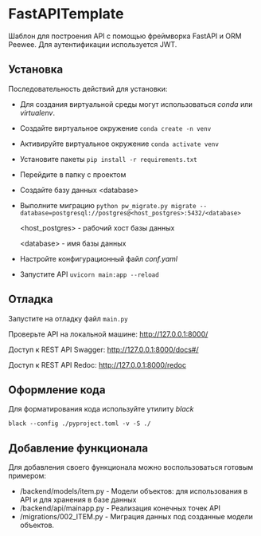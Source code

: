 # FastAPITemplate
Шаблон для построения API с помощью фреймворка FastAPI и ORM Peewee. Для аутентификации используется JWT.

  

## Установка

Последовательность действий для установки:

- Для создания виртуальной среды могут использоваться *conda* или *virtualenv*.

- Создайте виртуальное окружение `conda create -n venv`

- Активируйте виртуальное окружение `conda activate venv`

- Установите пакеты `pip install -r requirements.txt`

- Перейдите в папку с проектом 

- Создайте базу данных \<database\>

- Выполните миграцию `python pw_migrate.py migrate --database=postgresql://postgres@<host_postgres>:5432/<database>`

  \<host_postgres\> - рабочий хост базы данных

  \<database\> - имя базы данных

- Настройте конфигурационный файл *conf.yaml*

- Запустите API `uvicorn main:app --reload`

    

## Отладка

Запустите на отладку файл `main.py`

Проверьте API на локальной машине: http://127.0.0.1:8000/

Доступ к REST API Swagger: http://127.0.0.1:8000/docs#/

Доступ к REST API Redoc: http://127.0.0.1:8000/redoc

  

## Оформление кода

Для форматирования кода используйте утилиту *black*

`black --config ./pyproject.toml -v -S ./`



## Добавление функционала

Для добавления своего функционала можно воспользоваться готовым примером:

- /backend/models/item.py - Модели объектов: для использования в API и для хранения в базе данных
- /backend/api/mainapp.py - Реализация конечных точек API
- /migrations/002_ITEM.py - Миграция данных под созданные модели объектов.


